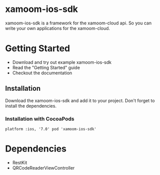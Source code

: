# xamoom-ios-sdk
xamoom-ios-sdk is a framework for the xamoom-cloud api. So you can write your own applications for the xamoom-cloud.

# Getting Started

* Download and try out example xamoom-ios-sdk
* Read the "Getting Started" guide
* Checkout the documentation

## Installation

Download the xamoom-ios-sdk and add it to your project. Don't forget to install the dependencies.

### Installation with CocoaPods 
`platform :ios, '7.0'
pod 'xamoom-ios-sdk'`

# Dependencies

* RestKit
* QRCodeReaderViewController

